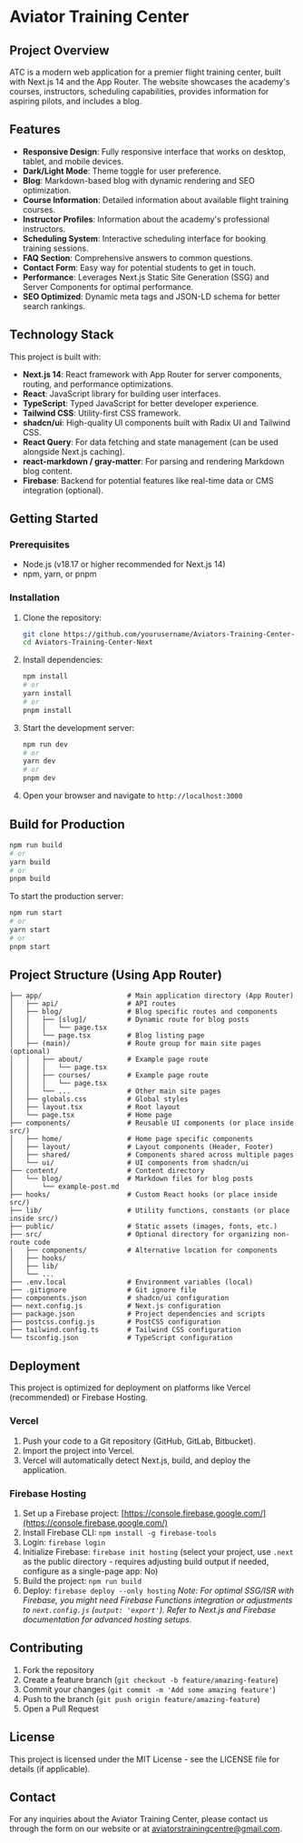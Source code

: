 # Aviator Training Center 

## Project Overview

ATC is a modern web application for a premier flight training center, built with Next.js 14 and the App Router. The website showcases the academy's courses, instructors, scheduling capabilities, provides information for aspiring pilots, and includes a blog.

## Features

- **Responsive Design**: Fully responsive interface that works on desktop, tablet, and mobile devices.
- **Dark/Light Mode**: Theme toggle for user preference.
- **Blog**: Markdown-based blog with dynamic rendering and SEO optimization.
- **Course Information**: Detailed information about available flight training courses.
- **Instructor Profiles**: Information about the academy's professional instructors.
- **Scheduling System**: Interactive scheduling interface for booking training sessions.
- **FAQ Section**: Comprehensive answers to common questions.
- **Contact Form**: Easy way for potential students to get in touch.
- **Performance**: Leverages Next.js Static Site Generation (SSG) and Server Components for optimal performance.
- **SEO Optimized**: Dynamic meta tags and JSON-LD schema for better search rankings.

## Technology Stack

This project is built with:

- **Next.js 14**: React framework with App Router for server components, routing, and performance optimizations.
- **React**: JavaScript library for building user interfaces.
- **TypeScript**: Typed JavaScript for better developer experience.
- **Tailwind CSS**: Utility-first CSS framework.
- **shadcn/ui**: High-quality UI components built with Radix UI and Tailwind CSS.
- **React Query**: For data fetching and state management (can be used alongside Next.js caching).
- **react-markdown / gray-matter**: For parsing and rendering Markdown blog content.
- **Firebase**: Backend for potential features like real-time data or CMS integration (optional).

## Getting Started

### Prerequisites

- Node.js (v18.17 or higher recommended for Next.js 14)
- npm, yarn, or pnpm

### Installation

1. Clone the repository:
   ```bash
   git clone https://github.com/yourusername/Aviators-Training-Center-Next.git
   cd Aviators-Training-Center-Next
   ```

2. Install dependencies:
   ```bash
   npm install
   # or
   yarn install
   # or
   pnpm install
   ```

3. Start the development server:
   ```bash
   npm run dev
   # or
   yarn dev
   # or
   pnpm dev
   ```

4. Open your browser and navigate to `http://localhost:3000`

## Build for Production

```bash
npm run build
# or
yarn build
# or
pnpm build
```

To start the production server:

```bash
npm run start
# or
yarn start
# or
pnpm start
```

## Project Structure (Using App Router)

```
├── app/                     # Main application directory (App Router)
│   ├── api/                 # API routes
│   ├── blog/                # Blog specific routes and components
│   │   ├── [slug]/          # Dynamic route for blog posts
│   │   │   └── page.tsx
│   │   └── page.tsx         # Blog listing page
│   ├── (main)/              # Route group for main site pages (optional)
│   │   ├── about/           # Example page route
│   │   │   └── page.tsx
│   │   ├── courses/         # Example page route
│   │   │   └── page.tsx
│   │   └── ...              # Other main site pages
│   ├── globals.css          # Global styles
│   ├── layout.tsx           # Root layout
│   └── page.tsx             # Home page
├── components/              # Reusable UI components (or place inside src/)
│   ├── home/                # Home page specific components
│   ├── layout/              # Layout components (Header, Footer)
│   ├── shared/              # Components shared across multiple pages
│   └── ui/                  # UI components from shadcn/ui
├── content/                 # Content directory
│   └── blog/                # Markdown files for blog posts
│       └── example-post.md
├── hooks/                   # Custom React hooks (or place inside src/)
├── lib/                     # Utility functions, constants (or place inside src/)
├── public/                  # Static assets (images, fonts, etc.)
├── src/                     # Optional directory for organizing non-route code
│   ├── components/          # Alternative location for components
│   ├── hooks/
│   ├── lib/
│   └── ...
├── .env.local               # Environment variables (local)
├── .gitignore               # Git ignore file
├── components.json          # shadcn/ui configuration
├── next.config.js           # Next.js configuration
├── package.json             # Project dependencies and scripts
├── postcss.config.js        # PostCSS configuration
├── tailwind.config.ts       # Tailwind CSS configuration
└── tsconfig.json            # TypeScript configuration
```

## Deployment

This project is optimized for deployment on platforms like Vercel (recommended) or Firebase Hosting.

### Vercel

1. Push your code to a Git repository (GitHub, GitLab, Bitbucket).
2. Import the project into Vercel.
3. Vercel will automatically detect Next.js, build, and deploy the application.

### Firebase Hosting

1. Set up a Firebase project: [https://console.firebase.google.com/](https://console.firebase.google.com/)
2. Install Firebase CLI: `npm install -g firebase-tools`
3. Login: `firebase login`
4. Initialize Firebase: `firebase init hosting` (select your project, use `.next` as the public directory - requires adjusting build output if needed, configure as a single-page app: No)
5. Build the project: `npm run build`
6. Deploy: `firebase deploy --only hosting`
   *Note: For optimal SSG/ISR with Firebase, you might need Firebase Functions integration or adjustments to `next.config.js` (`output: 'export'`). Refer to Next.js and Firebase documentation for advanced hosting setups.*

## Contributing

1. Fork the repository
2. Create a feature branch (`git checkout -b feature/amazing-feature`)
3. Commit your changes (`git commit -m 'Add some amazing feature'`)
4. Push to the branch (`git push origin feature/amazing-feature`)
5. Open a Pull Request

## License

This project is licensed under the MIT License - see the LICENSE file for details (if applicable).

## Contact

For any inquiries about the Aviator Training Center, please contact us through the form on our website or at aviatorstrainingcentre@gmail.com.
